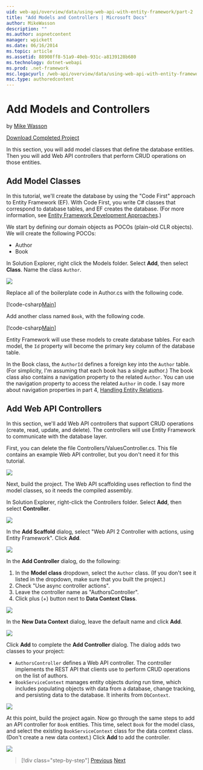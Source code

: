 ```yaml
---
uid: web-api/overview/data/using-web-api-with-entity-framework/part-2
title: "Add Models and Controllers | Microsoft Docs"
author: MikeWasson
description: ""
ms.author: aspnetcontent
manager: wpickett
ms.date: 06/16/2014
ms.topic: article
ms.assetid: 88908ff8-51a9-40eb-931c-a8139128b680
ms.technology: dotnet-webapi
ms.prod: .net-framework
msc.legacyurl: /web-api/overview/data/using-web-api-with-entity-framework/part-2
msc.type: authoredcontent
---
```

Add Models and Controllers
====================
by [Mike Wasson](https://github.com/MikeWasson)

[Download Completed Project](https://github.com/MikeWasson/BookService)

In this section, you will add model classes that define the database entities. Then you will add Web API controllers that perform CRUD operations on those entities.

## Add Model Classes

In this tutorial, we'll create the database by using the "Code First" approach to Entity Framework (EF). With Code First, you write C# classes that correspond to database tables, and EF creates the database. (For more information, see [Entity Framework Development Approaches](https://msdn.microsoft.com/library/ms178359%28v=vs.110%29.aspx#dbfmfcf).)

We start by defining our domain objects as POCOs (plain-old CLR objects). We will create the following POCOs:

- Author
- Book

In Solution Explorer, right click the Models folder. Select **Add**, then select **Class**. Name the class `Author`.

![](part-2/_static/image1.png)

Replace all of the boilerplate code in Author.cs with the following code.

[!code-csharp[Main](part-2/samples/sample1.cs)]

Add another class named `Book`, with the following code.

[!code-csharp[Main](part-2/samples/sample2.cs)]

Entity Framework will use these models to create database tables. For each model, the `Id` property will become the primary key column of the database table.

In the Book class, the `AuthorId` defines a foreign key into the `Author` table. (For simplicity, I'm assuming that each book has a single author.) The book class also contains a navigation property to the related `Author`. You can use the navigation property to access the related `Author` in code. I say more about navigation properties in part 4, [Handling Entity Relations](part-4.md).

## Add Web API Controllers

In this section, we'll add Web API controllers that support CRUD operations (create, read, update, and delete). The controllers will use Entity Framework to communicate with the database layer.

First, you can delete the file Controllers/ValuesController.cs. This file contains an example Web API controller, but you don't need it for this tutorial.

![](part-2/_static/image2.png)

Next, build the project. The Web API scaffolding uses reflection to find the model classes, so it needs the compiled assembly.

In Solution Explorer, right-click the Controllers folder. Select **Add**, then select **Controller**.

![](part-2/_static/image3.png)

In the **Add Scaffold** dialog, select "Web API 2 Controller with actions, using Entity Framework". Click **Add**.

![](part-2/_static/image4.png)

In the **Add Controller** dialog, do the following:

1. In the **Model class** dropdown, select the `Author` class. (If you don't see it listed in the dropdown, make sure that you built the project.)
2. Check "Use async controller actions".
3. Leave the controller name as &quot;AuthorsController&quot;.
4. Click plus (+) button next to **Data Context Class**.

![](part-2/_static/image5.png)

In the **New Data Context** dialog, leave the default name and click **Add**.

![](part-2/_static/image6.png)

Click **Add** to complete the **Add Controller** dialog. The dialog adds two classes to your project:

- `AuthorsController` defines a Web API controller. The controller implements the REST API that clients use to perform CRUD operations on the list of authors.
- `BookServiceContext` manages entity objects during run time, which includes populating objects with data from a database, change tracking, and persisting data to the database. It inherits from `DbContext`.

![](part-2/_static/image7.png)

At this point, build the project again. Now go through the same steps to add an API controller for `Book` entities. This time, select `Book` for the model class, and select the existing `BookServiceContext` class for the data context class. (Don't create a new data context.) Click **Add** to add the controller.

![](part-2/_static/image8.png)

>[!div class="step-by-step"]
[Previous](part-1.md)
[Next](part-3.md)
